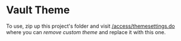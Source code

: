 # Vault Theme

To use, zip up this project's folder and visit [/access/themesettings.do](https://vault.cca.edu/access/themesettings.do) where you can *remove custom theme* and replace it with this one.
